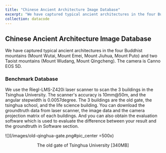 ```yaml
---
title: "Chinese Ancient Architecture Image Database"
excerpt: "We have captured typical ancient architectures in the four Buddhist mountains (Mount Wutai, Mount Emei, Mount Jiuhua, Mount Puto) and two Taoist mountains (Mount Wudang, Mount Qingcheng). The camera is Canno EOS 5D. <br/><img src='/images/500x300.png'>"
collection: datacode
---
```


##  Chinese Ancient Architecture Image Database

We have captured typical ancient architectures in the four Buddhist mountains (Mount Wutai, Mount Emei, Mount Jiuhua, Mount Puto) and two Taoist mountains (Mount Wudang, Mount Qingcheng). The camera is Canno EOS 5D.

### Benchmark Database

We use the Riegl-LMS-Z420i laser scanner to scan the 3 buildings in the Tsinghua University. The scanner's accuracy is 10mm@50m, and the angular stepwidth is 0.0057degree. The 3 buildings are the old gate, the tsinghua school, and the life science building. You can download the groundtruth data from laser scanner, the image data and the camera projection matrix of each buildings. And you can also obtain the evaluation software which is used to evaluate the difference between your result and the groundtruth in Software section.

![](/images/old-qinghua-gate.png#pic_center =500x)
<center>The old gate of Tsinghua University [340MB]</center>
